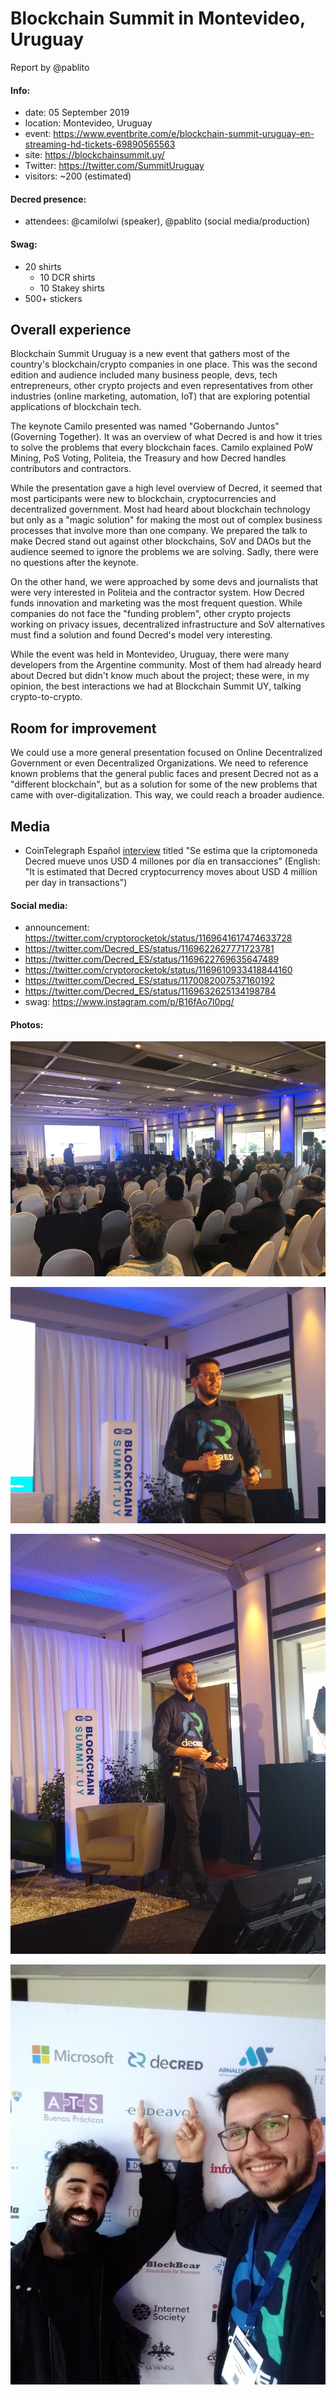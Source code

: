 # Blockchain Summit in Montevideo, Uruguay

Report by @pablito

#### Info:

* date: 05 September 2019
* location: Montevideo, Uruguay
* event: https://www.eventbrite.com/e/blockchain-summit-uruguay-en-streaming-hd-tickets-69890565563
* site: https://blockchainsummit.uy/
* Twitter: https://twitter.com/SummitUruguay
* visitors: ~200 (estimated)

#### Decred presence:

* attendees: @camilolwi (speaker), @pablito (social media/production)

#### Swag:

* 20 shirts
  * 10 DCR shirts
  * 10 Stakey shirts
* 500+ stickers

## Overall experience

Blockchain Summit Uruguay is a new event that gathers most of the country's blockchain/crypto companies in one place. This was the second edition and audience included many business people, devs, tech entrepreneurs, other crypto projects and even representatives from other industries (online marketing, automation, IoT) that are exploring potential applications of blockchain tech.

The keynote Camilo presented was named "Gobernando Juntos" (Governing Together). It was an overview of what Decred is and how it tries to solve the problems that every blockchain faces. Camilo explained PoW Mining, PoS Voting, Politeia, the Treasury and how Decred handles contributors and contractors.

While the presentation gave a high level overview of Decred, it seemed that most participants were new to blockchain, cryptocurrencies and decentralized government. Most had heard about blockchain technology but only as a "magic solution" for making the most out of complex business processes that involve more than one company. We prepared the talk to make Decred stand out against other blockchains, SoV and DAOs but the audience seemed to ignore the problems we are solving. Sadly, there were no questions after the keynote.

On the other hand, we were approached by some devs and journalists that were very interested in Politeia and the contractor system. How Decred funds innovation and marketing was the most frequent question. While companies do not face the "funding problem", other crypto projects working on privacy issues, decentralized infrastructure and SoV alternatives must find a solution and found Decred's model very interesting.

While the event was held in Montevideo, Uruguay, there were many developers from the Argentine community. Most of them had already heard about Decred but didn't know much about the project; these were, in my opinion, the best interactions we had at Blockchain Summit UY, talking crypto-to-crypto.

## Room for improvement

We could use a more general presentation focused on Online Decentralized Government or even Decentralized Organizations. We need to reference known problems that the general public faces and present Decred not as a "different blockchain", but as a solution for some of the new problems that came with over-digitalization. This way, we could reach a broader audience.

## Media

* CoinTelegraph Español [interview](https://es.cointelegraph.com/news/it-is-estimated-that-decred-cryptocurrency-moves-about-usd-4-million-per-day-in-transactions) titled "Se estima que la criptomoneda Decred mueve unos USD 4 millones por día en transacciones" (English: "It is estimated that Decred cryptocurrency moves about USD 4 million per day in transactions")

#### Social media:

* announcement: https://twitter.com/cryptorocketok/status/1169641617474633728
* https://twitter.com/Decred_ES/status/1169622627771723781
* https://twitter.com/Decred_ES/status/1169622769635647489
* https://twitter.com/cryptorocketok/status/1169610933418844160
* https://twitter.com/Decred_ES/status/1170082007537160192
* https://twitter.com/Decred_ES/status/1169632625134198784
* swag: https://www.instagram.com/p/B16fAo7l0pg/

#### Photos:

![blockchain-summit-uy](https://raw.githubusercontent.com/pLabarta/decred-writings/master/img/Screenshot_2019-09-16%20Blockchain%20Summit%20(%20SummitUruguay)%20Twitter.png)

![decred-blockchain-summit-uy](https://raw.githubusercontent.com/pLabarta/decred-writings/master/img/IMG_20190905_105637930.jpg)

![decred-blockchain-summit-uy](https://raw.githubusercontent.com/pLabarta/decred-writings/master/img/IMG_20190905_110355625.jpg)

![decred-blockchain-summit-uy](https://raw.githubusercontent.com/pLabarta/decred-writings/master/img/IMG_20190905_081407085.jpg)
